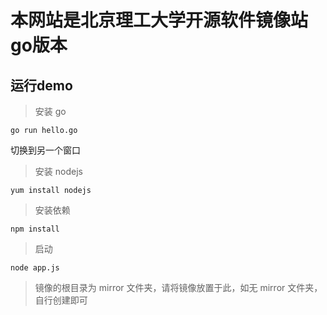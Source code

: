 # 本网站是北京理工大学开源软件镜像站go版本

## 运行demo

> 安装 go

```
go run hello.go
```

切换到另一个窗口

> 安装 nodejs

```
yum install nodejs
```

> 安装依赖
```nodejs
npm install
```
> 启动
```
node app.js
```
> 镜像的根目录为 mirror 文件夹，请将镜像放置于此，如无 mirror 文件夹，自行创建即可